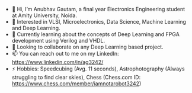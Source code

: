 - 👋 Hi, I’m Anubhav Gautam, a final year Electronics Engineering student at Amity University, Noida.
- 👀 Interested in VLSI, Microelectronics, Data Science, Machine Learning and Deep Learning.
- 🌱 Currently learning about the concepts of Deep Learning and FPGA development using Verilog and VHDL.
- 💞️ Looking to collaborate on any Deep Learning based project.
- 📫 You can reach out to me on my LinkedIn: https://www.linkedin.com/in/ag3242/
- ⚡ Hobbies: Speedcubing (Avg. 11 seconds), Astrophotography (Always struggling to find clear skies), Chess (Chess.com ID: https://www.chess.com/member/iamnotarobot3242)

<!---
AgKing3242/AgKing3242 is a ✨ special ✨ repository because its `README.md` (this file) appears on your GitHub profile.
You can click the Preview link to take a look at your changes.
--->
